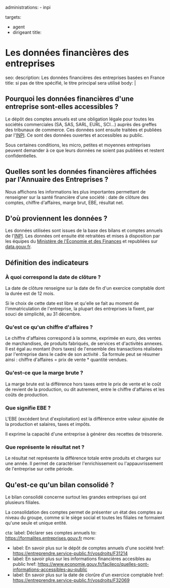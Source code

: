   administrations: 
    - inpi
  
  targets:
  - agent
  - dirigeant 
title:
  # Les données financières des entreprises
seo: 
  description: Les données financières des entreprises basées en France 
  title: si pas de titre spécifié, le titre principal sera utilisé
body: |
  ## Pourquoi les données financières d'une entreprise sont-elles accessibles ?
  
  Le dépôt des comptes annuels est une obligation légale pour toutes les sociétés commerciales (SA, SAS, SARL, EURL, SCI…) auprès des greffes des tribunaux de commerce. Ces données sont ensuite traitées et publiées par l'[INPI](https://data.inpi.fr). 
  Ce sont des données ouvertes et accessibles au public. 
  
  Sous certaines conditions, les micro, petites et moyennes entreprises peuvent demander à ce que leurs données ne soient pas publiées et restent confidentielles.  
  
  ## Quelles sont les données financières affichées par l'Annuaire des Entreprises ?
  
  Nous affichons les informations les plus importantes permettant de renseigner sur la santé financière d'une société : date de clôture des comptes, chiffre d'affaires, marge brut, EBE, résultat net.
  
  ## D'où proviennent les données ?
  
  Les données utilisées sont issues de la base des bilans et comptes annuels de l'[INPI](https://data.inpi.fr). Les données ont ensuite été retraitées et mises à disposition par les équipes du [Ministère de l'Économie et des Finances](https://www.economie.gouv.fr/) et republiées sur [data.gouv.fr](https://www.data.gouv.fr/fr/datasets/ratios-financiers-bce-inpi/).

  ## Définition des indicateurs
  
  ### À quoi correspond la date de clôture ?
  
  La date de clôture renseigne sur la date de fin d'un exercice comptable dont la durée est de 12 mois. 
  
  Si le choix de cette date est libre et qu'elle se fait au moment de l'immatriculation de l'entreprise, la plupart des entreprises la fixent, par souci de simplicité, au 31 décembre. 
  
  ### Qu'est ce qu'un chiffre d'affaires ?
  
  Le chiffre d'affaires correspond à la somme, exprimée en euro, des ventes de marchandises, de produits fabriqués, de services et d'activités annexes. Il est égal au montant (hors taxes) de l'ensemble des transactions réalisées par l'entreprise dans le cadre de son activité . 
  Sa formule peut se résumer ainsi : chiffre d'affaires = prix de vente * quantité vendues.
  
  ### Qu'est-ce que la marge brute ?
  
  La marge brute est la différence hors taxes entre le prix de vente et le coût de revient de la production, ou dit autrement, entre le chiffre d'affaires et les coûts de production.
  
  ### Que signifie EBE ?
  
  L'EBE (excédent brut d'exploitation) est la différence entre valeur ajoutée de la production et salaires, taxes et impôts. 
  
  Il exprime la capacité d'une entreprise à générer des recettes de trésorerie. 
  
  ### Que représente le résultat net ?
  
  Le résultat net représente la différence totale entre produits et charges sur une année. Il permet de caractériser l'enrichissement ou l'appauvrissement de l'entreprise sur cette période.

  ## Qu'est-ce qu'un bilan consolidé ?
  
  Le bilan consolidé concerne surtout les grandes entreprises qui ont plusieurs filiales.
  
  La consolidation des comptes permet de présenter un état des comptes au niveau du groupe, comme si le siège social et toutes les filiales ne formaient qu'une seule et unique entité. 
 
cta:
  label: Déclarer ses comptes annuels
  to: https://formalites.entreprises.gouv.fr
more:
  - label: En savoir plus sur le dépôt de comptes annuels d'une société 
    href: https://entreprendre.service-public.fr/vosdroits/F31214
  - label: En savoir plus sur les informations financières accesibles au public 
    href: https://www.economie.gouv.fr/facileco/quelles-sont-informations-accessibles-au-public 
  - label: En savoir plus sur la date de clorûre d'un exercice comptable
    href:  https://entreprendre.service-public.fr/vosdroits/F32069
